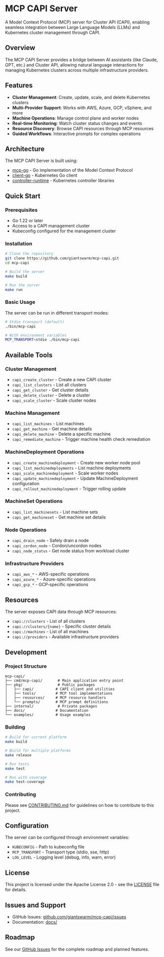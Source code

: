 # MCP CAPI Server

A Model Context Protocol (MCP) server for Cluster API (CAPI), enabling seamless integration between Large Language Models (LLMs) and Kubernetes cluster management through CAPI.

## Overview

The MCP CAPI Server provides a bridge between AI assistants (like Claude, GPT, etc.) and Cluster API, allowing natural language interactions for managing Kubernetes clusters across multiple infrastructure providers.

## Features

- **Cluster Management**: Create, update, scale, and delete Kubernetes clusters
- **Multi-Provider Support**: Works with AWS, Azure, GCP, vSphere, and more
- **Machine Operations**: Manage control plane and worker nodes
- **Real-time Monitoring**: Watch cluster status changes and events
- **Resource Discovery**: Browse CAPI resources through MCP resources
- **Guided Workflows**: Interactive prompts for complex operations

## Architecture

The MCP CAPI Server is built using:
- [mcp-go](https://github.com/mark3labs/mcp-go) - Go implementation of the Model Context Protocol
- [client-go](https://github.com/kubernetes/client-go) - Kubernetes Go client
- [controller-runtime](https://github.com/kubernetes-sigs/controller-runtime) - Kubernetes controller libraries

## Quick Start

### Prerequisites

- Go 1.22 or later
- Access to a CAPI management cluster
- Kubeconfig configured for the management cluster

### Installation

```bash
# Clone the repository
git clone https://github.com/giantswarm/mcp-capi.git
cd mcp-capi

# Build the server
make build

# Run the server
make run
```

### Basic Usage

The server can be run in different transport modes:

```bash
# Stdio transport (default)
./bin/mcp-capi

# With environment variables
MCP_TRANSPORT=stdio ./bin/mcp-capi
```

## Available Tools

### Cluster Management
- `capi_create_cluster` - Create a new CAPI cluster
- `capi_list_clusters` - List all clusters
- `capi_get_cluster` - Get cluster details
- `capi_delete_cluster` - Delete a cluster
- `capi_scale_cluster` - Scale cluster nodes

### Machine Management
- `capi_list_machines` - List machines
- `capi_get_machine` - Get machine details
- `capi_delete_machine` - Delete a specific machine
- `capi_remediate_machine` - Trigger machine health check remediation

### MachineDeployment Operations
- `capi_create_machinedeployment` - Create new worker node pool
- `capi_list_machinedeployments` - List machine deployments
- `capi_scale_machinedeployment` - Scale worker nodes
- `capi_update_machinedeployment` - Update MachineDeployment configuration
- `capi_rollout_machinedeployment` - Trigger rolling update

### MachineSet Operations
- `capi_list_machinesets` - List machine sets
- `capi_get_machineset` - Get machine set details

### Node Operations
- `capi_drain_node` - Safely drain a node
- `capi_cordon_node` - Cordon/uncordon nodes
- `capi_node_status` - Get node status from workload cluster

### Infrastructure Providers
- `capi_aws_*` - AWS-specific operations
- `capi_azure_*` - Azure-specific operations
- `capi_gcp_*` - GCP-specific operations

## Resources

The server exposes CAPI data through MCP resources:

- `capi://clusters` - List of all clusters
- `capi://clusters/{name}` - Specific cluster details
- `capi://machines` - List of all machines
- `capi://providers` - Available infrastructure providers

## Development

### Project Structure

```
mcp-capi/
├── cmd/mcp-capi/       # Main application entry point
├── pkg/                # Public packages
│   ├── capi/          # CAPI client and utilities
│   ├── tools/         # MCP tool implementations
│   ├── resources/     # MCP resource handlers
│   └── prompts/       # MCP prompt definitions
├── internal/           # Private packages
├── docs/              # Documentation
└── examples/          # Usage examples
```

### Building

```bash
# Build for current platform
make build

# Build for multiple platforms
make release

# Run tests
make test

# Run with coverage
make test-coverage
```

### Contributing

Please see [CONTRIBUTING.md](CONTRIBUTING.md) for guidelines on how to contribute to this project.

## Configuration

The server can be configured through environment variables:

- `KUBECONFIG` - Path to kubeconfig file
- `MCP_TRANSPORT` - Transport type (stdio, sse, http)
- `LOG_LEVEL` - Logging level (debug, info, warn, error)

## License

This project is licensed under the Apache License 2.0 - see the [LICENSE](LICENSE) file for details.

## Issues and Support

- GitHub Issues: [github.com/giantswarm/mcp-capi/issues](https://github.com/giantswarm/mcp-capi/issues)
- Documentation: [docs/](docs/)

## Roadmap

See our [GitHub Issues](https://github.com/giantswarm/mcp-capi/issues) for the complete roadmap and planned features. 